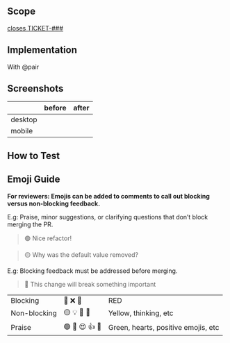 <!--

Please use the content below as a template for your pull request.
Feel free to remove sections which do not make sense.

-->

## Scope

<!-- Brief description of WHAT you’re doing and WHY. -->

[closes TICKET-###](https://link-to-your-ticket)

## Implementation

With @pair

<!--

Some description of HOW you achieved it. Perhaps give a high level description of the program flow. Did you need to refactor something? What tradeoffs did you take? Are there things in here which you’d particularly like people to pay close attention to?

-->

## Screenshots

|         | before | after |
| ------- | ------ | ----- |
| desktop |        |       |
| mobile  |        |       |

## How to Test

<!--

A straightforward scenario of how to test your changes could help colleagues that are not familiar with the part of the code that you are changing but want to see it in action. This section can include a description or step-by-step instructions of how to get to the state of v2 that your change affects.

A "How To Test" section can look something like this:

- Sign in with a user with tracks
- Activate `show_awesome_cat_gifs` feature (add `?feature.show_awesome_cat_gifs=1` to your URL)
- You should see a GIF with cats dancing

-->

## Emoji Guide

**For reviewers: Emojis can be added to comments to call out blocking versus non-blocking feedback.**

E.g: Praise, minor suggestions, or clarifying questions that don’t block merging the PR.

> 🟢 Nice refactor!

> 🟡 Why was the default value removed?

E.g: Blocking feedback must be addressed before merging.

> 🔴 This change will break something important

| | | |
| --- | --- | --- |
| Blocking | 🔴 ❌ 🚨 | RED |
| Non-blocking | 🟡 💡 🤔 💭 | Yellow, thinking, etc |
| Praise | 🟢 💚 😍 👍 🙌 | Green, hearts, positive emojis, etc |
